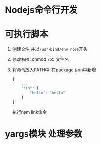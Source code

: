 # Nodejs命令行开发

# 可执行脚本

1. 创建文件,并以`/usr/bind/env node`开头
2. 修改权限: chmod 755 文件名
3. 将命令放入PATH中: 在package.json中新增

    ```javascript
    {
        ...
        "bin": {
            "hello": "hello"
        }
    }
    ```
    执行npm link命令
    
# yargs模块 处理参数

